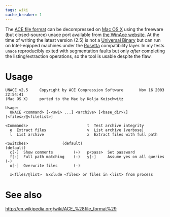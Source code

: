 ```yaml
---
tags: wiki
cache_breaker: 1
---
```


The [ACE file format](/wiki/ACE_file_format) can be decompressed on [Mac OS X](/wiki/Mac_OS_X) using the freeware (but closed-source) unace port available from [the WinAce website](http://www.winace.com/). At the time of writing the latest version (2.5) is not a [Universal Binary](/wiki/Universal_Binary) but can run on Intel-eqipped machines under the [Rosetta](/wiki/Rosetta) compatibility layer. In my tests `unace` reproducibly exited with segmentation faults but only *after* completing the listing/extraction operations, so the tool is usable despite the flaw.

# Usage

    UNACE v2.5     Copyright by ACE Compression Software       Nov 16 2003 22:54:41
    (Mac OS X)     ported to the Mac by Kolja Koischwitz
                                                                              
    Usage:                                                                    
      UNACE <command> [-<sw1> ...] <archive> [<base_dir>\] [<files>/@<filelist>]
                                                                              
    <Commands>                          t  Test archive integrity             
      e  Extract files                  v  List archive (verbose)             
      l  List archive                   x  Extract files with full path       
                                                                              
    <Switches>               (default)                                (default)
      c[-]  Show comments         (+)   p<pass>  Set password                 
      f[-]  Full path matching    (-)   y[-]     Assume yes on all queries (-)
      o[-]  Overwrite files       (-)                                         
                                                                              
      x<files/@list>  Exclude <files> or files in <list> from process

# See also

<http://en.wikipedia.org/wiki/ACE_%28file_format%29>
